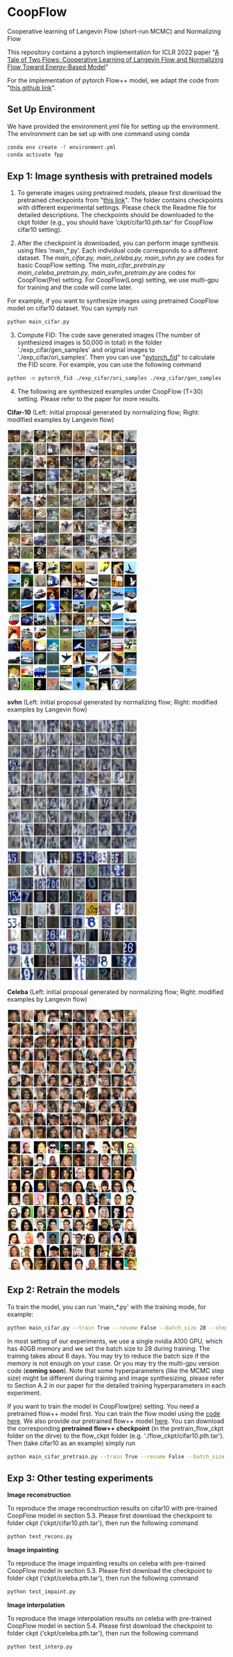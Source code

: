 # CoopFlow
Cooperative learning of Langevin Flow (short-run MCMC) and Normalizing Flow

This repository contains a pytorch implementation for ICLR 2022 paper "[A Tale of Two Flows: Cooperative Learning of Langevin Flow and Normalizing Flow Toward Energy-Based Model](https://openreview.net/forum?id=31d5RLCUuXC&referrer=%5BAuthor%20Console%5D(%2Fgroup%3Fid%3DICLR.cc%2F2022%2FConference%2FAuthors%23your-submissions))"

For the implementation of pytorch Flow++ model, we adapt the code from "[this github link](https://github.com/chrischute/flowplusplus)".

## Set Up Environment
We have provided the environment.yml file for setting up the environment. The environment can be set up with one command using conda

```bash
conda env create -f environment.yml
conda activate fpp
```

## Exp 1: Image synthesis with pretrained models
1. To generate images using pretrained models, please first download the pretrained checkpoints from "[this link](https://drive.google.com/drive/folders/1NY5NA7wIguuGEnH4jo-vQ4f4fxFyC-58?usp=sharing)". The folder contains checkpoints with different experimental settings. Please check the Readme file for detailed descriptions. The checkpoints should be downloaded to the ckpt folder (e.g., you should have 'ckpt/cifar10.pth.tar' for CoopFlow cifar10 setting).

2. After the checkpoint is downloaded, you can perform image synthesis using files 'main_\*.py'. Each individual code corresponds to a different dataset. The *main_cifar.py, main_celeba.py, main_svhn.py* are codes for basic CoopFlow setting. The *main_cifar_pretrain.py main_celeba_pretrain.py, main_svhn_pretrain.py* are codes for CoopFlow(Pre) setting. For CoopFlow(Long) setting, we use multi-gpu for training and the code will come later.  

For example, if you want to synthesize images using pretrained CoopFlow model on cifar10 dataset. You can symply run
```bash
python main_cifar.py
```

3. Compute FID: The code save generated images (The number of synthesized images is 50,000 in total) in the folder './exp_cifar/gen_samples' and original images to './exp_cifar/ori_samples'. Then you can use "[pytorch_fid](https://github.com/mseitzer/pytorch-fid)" to calculate the FID score. For example, you can use the following command
```bash
python -m pytorch_fid ./exp_cifar/ori_samples ./exp_cifar/gen_samples
```

4. The following are synthesized examples under CoopFlow (T=30) setting. Please refer to the paper for more results.

**Cifar-10** (Left: initial proposal generated by normalizing flow; Right: modified examples by Langevin flow) 

<img src="/images/cifar_flow.png" width="300"/> <img src="/images/Cifar10.png" width="300"/> 

**svhn** (Left: initial proposal generated by normalizing flow; Right: modified examples by Langevin flow) 

<img src="/images/SVHN_flow35.png" width="300"/> <img src="/images/SVHN.png" width="300"/>

**Celeba** (Left: initial proposal generated by normalizing flow; Right: modified examples by Langevin flow) 

<img src="/images/Celeba_flow44.png" width="300"/> <img src="/images/Celeba32.png" width="300"/>


## Exp 2: Retrain the models
To train the model, you can run 'main_\*.py' with the training mode, for example:
```bash
python main_cifar.py --train True --resume False --batch_size 28 --step_size 0.03
```
In most setting of our experiments, we use a single nvidia A100 GPU, which has 40GB memory and we set the batch size to 28 during training. The training takes about 6 days. You may try to reduce the batch size if the memory is not enough on your case. Or you may try the multi-gpu version code (**coming soon**).
Note that some hyperparameters (like the MCMC step size) might be different during training and image synthesizing, please refer to Section A.2 in our paper for the detailed training hyperparameters in each experiment.

If you want to train the model in CoopFlow(pre) setting. You need a pretrained flow++ model first. You can train the flow model using the [code here](https://github.com/chrischute/flowplusplus). We also provide our pretrained flow++ model [here](https://drive.google.com/drive/folders/1NY5NA7wIguuGEnH4jo-vQ4f4fxFyC-58?usp=sharing). You can download the corresponding **pretrained flow++ checkpoint** (in the pretrain_flow_ckpt folder on the dirve) to the flow_ckpt folder (e.g. './flow_ckpt/cifar10.pth.tar'). Then  (take cifar10 as an example) simply run
```bash
python main_cifar_pretrain.py --train True --resume False --batch_size 28 --step_size 0.03
```



## Exp 3: Other testing experiments
**Image reconstruction**

To reproduce the image reconstruction results on cifar10 with pre-trained CoopFlow model in section 5.3. Please first download the checkpoint to folder ckpt ('ckpt/cifar10.pth.tar'), then run the following command
```bash
python test_recons.py
```

**Image impainting**

To reproduce the image impainting results on celeba with pre-trained CoopFlow model in section 5.3. Please first download the checkpoint to folder ckpt ('ckpt/celeba.pth.tar'), then run the following command
```bash
python test_impaint.py
```

**Image interpolation**

To reproduce the image interpolation results on celeba with pre-trained CoopFlow model in section 5.4. Please first download the checkpoint to folder ckpt ('ckpt/celeba.pth.tar'), then run the following command
```bash
python test_interp.py
```

